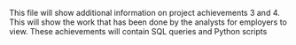This file will show additional information on project achievements 3 and 4. This will show the work that has been done by the analysts for employers to view. These achievements will contain SQL queries and Python scripts
